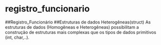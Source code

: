 # registro_funcionario
##Registro_Funcionário  ##Estruturas de dados Heterogêneas(struct)  As estruturas de dados (Homogêneas e Heterogêneas) possibilitam a construção de estruturas mais complexas que os tipos de dados primitivos (int, char,..).
